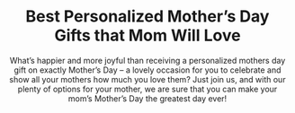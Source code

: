 ---
layout: post
title: Best Personalized Mother’s Day Gifts that Mom Will Love
subtitle: What’s happier and more joyful than receiving a personalized mothers day gift on exactly Mother’s Day – a lovely occasion for you to celebrate and show all your mothers how much you love them? Just join us, and with our plenty of options for your mother, we are sure that you can make your mom’s Mother’s Day the greatest day ever!
header-img: "img/post/2023/09/copied/personalized-mothers-day-gifts.jpg"
header-style: text
permalink: "/personalized-mothers-day-gifts/"
catalog: true
tags:
  - Recipients 
  - Men
---     